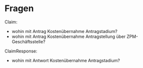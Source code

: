 # Fragen

Claim:

- wohin mit Antrag Kostenübernahme Antragstadium?
- wohin mit Antrag Kostenübernahme Antragstellung über ZPM-Geschäftsstelle?

ClaimResponse:

- wohin mit Antwort Kostenübernahme Antragstadium?
